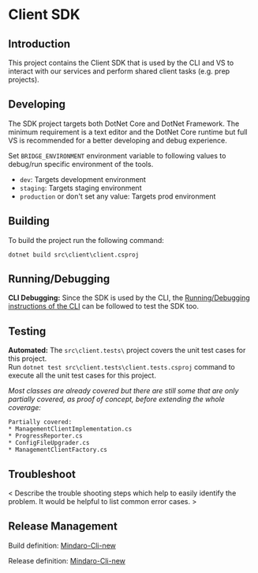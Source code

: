 # Client SDK

Introduction
------------
This project contains the Client SDK that is used by the CLI and VS to interact with our services and perform shared client tasks (e.g. prep projects).

Developing
------------
The SDK project targets both DotNet Core and DotNet Framework. The minimum requirement is a text editor and the DotNet Core runtime but full VS is recommended for a better developing and debug experience.

Set `BRIDGE_ENVIRONMENT` environment variable to following values to debug/run specific environment of the tools.  
* `dev`: Targets development environment
* `staging`: Targets staging environment
* `production` or don't set any value: Targets prod environment

Building
-------------
To build the project run the following command:

`dotnet build src\client\client.csproj`

Running/Debugging
-------
**CLI Debugging:**
Since the SDK is used by the CLI, the [Running/Debugging instructions of the CLI](..\cli\readme.md) can be followed to test the SDK too.

Testing
-------
**Automated:** 
The `src\client.tests\` project covers the unit test cases for this project.  
Run `dotnet test src\client.tests\client.tests.csproj` command to execute all the unit test cases for this project. 

*Most classes are already covered but there are still some that are only partially covered, as proof of concept, before extending the whole coverage:*

    Partially covered:
    * ManagementClientImplementation.cs
    * ProgressReporter.cs
    * ConfigFileUpgrader.cs
    * ManagementClientFactory.cs

Troubleshoot
------------
< Describe the trouble shooting steps which help to easily identify the problem. It would be helpful to list common error cases. >

Release Management
------------------
 Build definition: [Mindaro-Cli-new](https://devdiv.visualstudio.com/DevDiv/_build?definitionId=10656)

 Release definition: [Mindaro-Cli-new](https://devdiv.visualstudio.com/DevDiv/_release?view=mine&definitionId=1357)